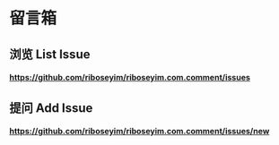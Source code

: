 # 留言箱

## 浏览 List Issue

#### https://github.com/riboseyim/riboseyim.com.comment/issues 

## 提问 Add Issue

#### https://github.com/riboseyim/riboseyim.com.comment/issues/new
